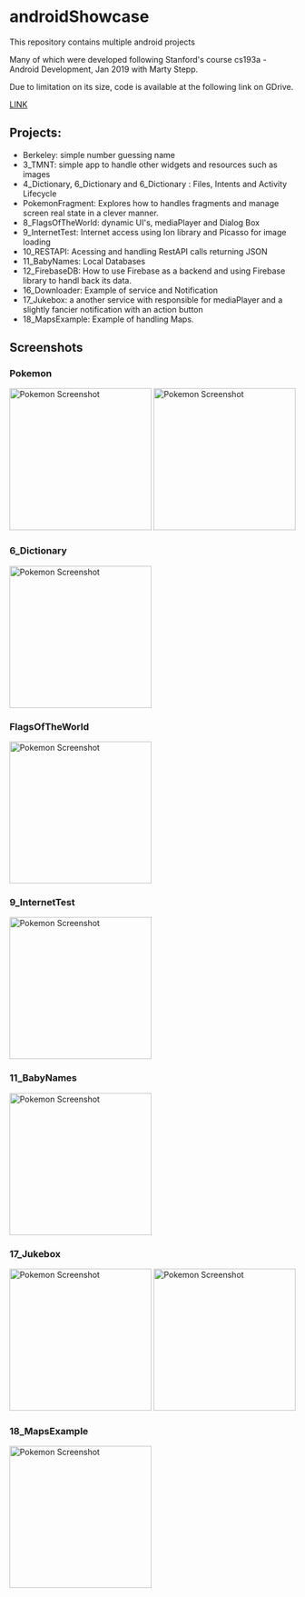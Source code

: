# androidShowcase
This repository contains multiple android projects

Many of which were developed following Stanford's course cs193a - Android Development, Jan 2019 with Marty Stepp.

Due to limitation on its size, code is available at the following link on GDrive.

[LINK](https://drive.google.com/file/d/1wyeysg-4hmaEZ6hP8KMjcke8O-Kyo5oY/view?usp=sharing)

## Projects:
* Berkeley: simple number guessing name
* 3_TMNT: simple app to handle other widgets and resources such as images
* 4_Dictionary, 6_Dictionary and 6_Dictionary : Files, Intents and Activity Lifecycle
* PokemonFragment: Explores how to handles fragments and manage screen real state in a clever manner.
* 8_FlagsOfTheWorld: dynamic UI's, mediaPlayer and Dialog Box
* 9_InternetTest: Internet access using Ion library and Picasso for image loading
* 10_RESTAPI: Acessing and handling RestAPI calls returning JSON
* 11_BabyNames: Local Databases
* 12_FirebaseDB: How to use Firebase as a backend and using Firebase library to handl back its data.
* 16_Downloader: Example of service and Notification
* 17_Jukebox: a another service with responsible for mediaPlayer and a slightly fancier notification with an action button
* 18_MapsExample: Example of handling Maps.

## Screenshots
### Pokemon
<img alt="Pokemon Screenshot" src="https://github.com/cesarau41/androidShowcase/blob/master/Pokemon.png" width="250">
<img alt="Pokemon Screenshot" src="https://github.com/cesarau41/androidShowcase/blob/master/PokemonLandscape.png" height="250">

### 6_Dictionary
<img alt="Pokemon Screenshot" src="https://github.com/cesarau41/androidShowcase/blob/master/6_Dictionary.png" width="250">

### FlagsOfTheWorld
<img alt="Pokemon Screenshot" src="https://github.com/cesarau41/androidShowcase/blob/master/FlagsOfTheWorld.png" width="250">

### 9_InternetTest
<img alt="Pokemon Screenshot" src="https://github.com/cesarau41/androidShowcase/blob/master/9_InternetTest.png" width="250">

### 11_BabyNames
<img alt="Pokemon Screenshot" src="https://github.com/cesarau41/androidShowcase/blob/master/11_BabyNames.png" width="250">

### 17_Jukebox
<img alt="Pokemon Screenshot" src="https://github.com/cesarau41/androidShowcase/blob/master/17_Jukebox.png" width="250">
<img alt="Pokemon Screenshot" src="https://github.com/cesarau41/androidShowcase/blob/master/17_JukeboxNotification.png" width="250">

### 18_MapsExample
<img alt="Pokemon Screenshot" src="https://github.com/cesarau41/androidShowcase/blob/master/18_MapsExample.png" width="250">

